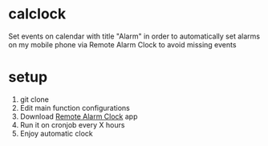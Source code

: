 # calclock
Set events on calendar with title "Alarm" in order to automatically set alarms on my mobile phone via Remote Alarm Clock to avoid missing events

# setup
1. git clone
2. Edit main function configurations
3. Download [Remote Alarm Clock](https://play.google.com/store/apps/details?id=com.greatbytes.remotealarmclock) app
4. Run it on cronjob every X hours
5. Enjoy automatic clock
